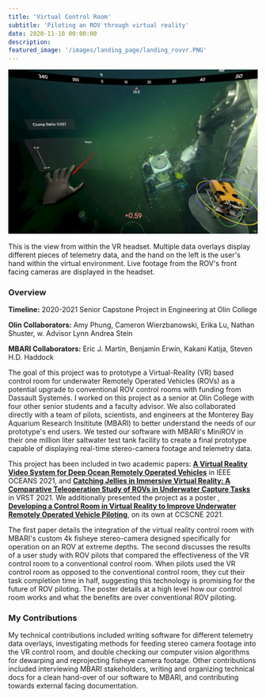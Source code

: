 ```yaml
---
title: 'Virtual Control Room'
subtitle: 'Piloting an ROV through virtual reality'
date: 2020-11-10 00:00:00
description:
featured_image: '/images/landing_page/landing_rovvr.PNG'
---
```


<img src="/images/landing_page/landing_rovvr.PNG" alt="drawing" width="800"/>

<p style="text-align: left;"> This is the view from within the VR headset. Multiple data overlays display different pieces of telemetry data, and the hand on the left is the user's hand within the virtual environment. Live footage from the ROV's front facing cameras are displayed in the headset. </p>

### Overview 

**Timeline:** 2020-2021 Senior Capstone Project in Engineering at Olin College

**Olin Collaborators:** Amy Phung, Cameron Wierzbanowski, Erika Lu, Nathan Shuster, w. Advisor Lynn Andrea Stein

**MBARI Collaborators:** Eric J. Martin, Benjamin Erwin, Kakani Katija, Steven H.D. Haddock

The goal of this project was to prototype a Virtual-Reality (VR) based control room for underwater Remotely Operated Vehicles (ROVs) as a potential upgrade to conventional ROV control rooms with funding from Dassault Systemés. I worked on this project as a senior at Olin College with four other senior students and a faculty advisor. We also collaborated directly with a team of pilots, scientists, and engineers at the Monterey Bay Aquarium Research Insititute (MBARI) to better understand the needs of our prototype's end users. We tested our software with MBARI's MiniROV in their one million liter saltwater test tank facility to create a final prototype capable of displaying real-time stereo-camera footage and telemetry data.

This project has been included in two academic papers: [**A Virtual Reality Video System for Deep Ocean Remotely Operated Vehicles**](https://dl.acm.org/doi/pdf/10.1145/3512290.3528860?) in IEEE OCEANS 2021, and [**Catching Jellies in Immersive Virtual Reality: A Comparative Teleoperation Study of ROVs in Underwater Capture Tasks**](https://dl.acm.org/doi/pdf/10.1145/3512290.3528860?) in VRST 2021. We additionally presented the project as a poster , [**Developing a Control Room in Virtual Reality to Improve Underwater Remotely Operated Vehicle Piloting**](https://everardog.github.io/files/mbari_poster.pdf), on its own at CCSCNE 2021.

The first paper details the integration of the virtual reality control room with MBARI's custom 4k fisheye stereo-camera designed specifically for operation on an ROV at extreme depths. The second discusses the results of a user study with ROV pilots that compared the effectiveness of the VR control room to a conventional control room. When pilots used the VR control room as opposed to the conventional control room, they cut their task completion time in half, suggesting this technology is promising for the future of ROV piloting. The poster details at a high level how our control room works and what the benefits are over conventional ROV piloting.

### My Contributions

My technical contributions included writing software for different telemetry data overlays, investigating methods for feeding stereo camera footage into the VR control room, and double checking our computer vision algorithms for dewarping and reprojecting fisheye camera footage. Other contributions included interviewing MBARI stakeholders, writing and organizing technical docs for a clean hand-over of our software to MBARI, and contributing towards external facing documentation.

<!-- ### Further Reading -->

<!-- <a href="https://everardog.github.io/files/mbari_poster.pdf" target="_blank">Overview Poster</a> -->
